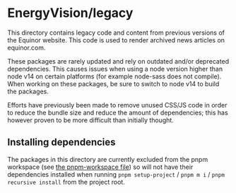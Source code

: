 # EnergyVision/legacy

This directory contains legacy code and content from previous versions of the Equinor website. This code is used to render archived news articles on equinor.com.

These packages are rarely updated and rely on outdated and/or deprecated dependencies. This causes issues when using a node version higher than node v14 on certain platforms (for example node-sass does not compile). When working on these packages, be sure to switch to node v14 to build the packages.

Efforts have previously been made to remove unused CSS/JS code in order to reduce the bundle size and reduce the amount of dependencies; this has however proven to be more difficult than initially thought.

## Installing dependencies

The packages in this directory are currently excluded from the pnpm workspace (see [the pnpm-workspace file](../pnpm-workspace.yaml)) so will not have their dependencies installed when running `pnpm setup-project` / `pnpm m i` / `pnpm recursive install` from the project root.

